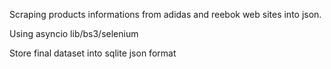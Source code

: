 Scraping products informations from adidas and reebok web sites into json.

Using asyncio lib/bs3/selenium

Store final dataset into sqlite json format
